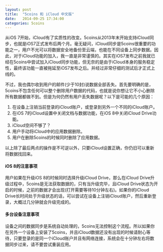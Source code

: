 ```yaml
---
layout: post
title:  "5coins 和 iCloud 中文版"
date:   2014-09-25 17:34:00
categories: 5coins
---
```


从iOS 7开始，iCloud有了实质性的改变。5coins从2013年末开始支持iCloud同步，也就是iOS7正式发布后两个月。毫无疑问，iCloud同步是5coins很重要的功能之一，用户不光可以将数据安全地备份至云端，也能在不同设备上同步数据。因此，对于iCloud功能的加入，我一直是非常谨慎的。其实在iOS7发布之前我就已经在5coins中尝试加入iCloud同步功能，但无奈的是由于iCloud本身的服务稳定性，最终该功能一直被拖延至iOS7发布之后。并经过非常仔细的测试后才正式上线的。 

不过，我也偶尔收到用户的邮件(少于10封)说数据全部丢失。首先要明确的是，5coins不包含任何可以整个删除用户数据的代码，也就是说你想让它不小心删除所有数据都做不到。但是为何仍然有用户丢失数据呢？以下是可能的几个原因：

1. 在设备上注销当前登录的iCloud账户，或登录到另外一个不同的iCloud账户。
2. 在iOS 7的iCloud设置中关闭文档与数据功能，在iOS 8中关闭iCloud Drive功能。
3. iCloud空间不够了？
4. 用户手动将iCloud中的应用数据删除。
5. 用户在删除5coins的时候同时删除了应用数据。

以上除了最后两点的操作是不可逆以外，只要iCloud设置正确，你仍旧可以重新将数据找回来。


#### iOS 8的注意事项

用户如果在升级iOS 8的时候同时选择升级iCloud Drive，那么在iCloud Drive升级过程中，5coins是无法获取数据的，只有当升级完毕，且iCloud Drive状态为开启的时候，之前的数据才会出现(打开需要等待10分钟左右)。如果你的iCloud Drive长时间处于升级状态的话，可以尝试在设备上注销iCloud账户，然后重新登录，大概过几分钟就会升级完成的。

#### 多台设备注意事项
设备之间的数据同步是系统自动处理的，5coins无法控制这个流程。所以如果你在另外一个设备上安装了5coins，并且iCloud数据还没有出现的时候请耐心等待，只要登录的是同一个iCloud账户并且有网络连接，系统会在十分钟左右将数据同步过来，请不要尝试重装应用。